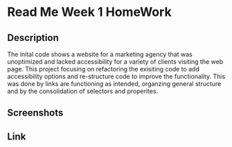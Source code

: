 # Read Me Week 1 HomeWork

## Description 

The inital code shows a website for a marketing agency that was unoptimized and lacked accessibility for a variety of clients visiting the web page.
This project focusing on refactoring the exisiting code to add accessibility options and re-structure code to improve the functionality. This was done by links are functioning as intended, organzing general structure and by the consolidation of selectors and properites. 

## Screenshots

## Link 